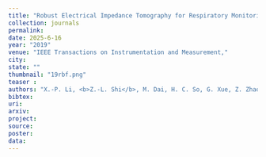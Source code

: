 ```yaml
---
title: "Robust Electrical Impedance Tomography for Respiratory Monitoring"
collection: journals
permalink: 
date: 2025-6-16
year: "2019"
venue: "IEEE Transactions on Instrumentation and Measurement,"
city: 
state: ""
thumbnail: "19rbf.png"
teaser : 
authors: "X.-P. Li, <b>Z.-L. Shi</b>, M. Dai, H. C. So, G. Xue, Z. Zhao, and L. Yang"
bibtex: 
uri: 
arxiv: 
project: 
source: 
poster: 
data:
---
```

